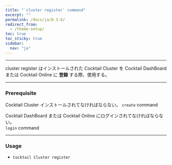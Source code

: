 ```yaml
---
title: "`cluster register` command"
excerpt: ""
permalink: /docs/ja/8.3.6/
redirect_from:
  - /theme-setup/
toc: true
toc_sticky: true
sidebar:
  nav: "ja"
---
```


---
cluster register はインストールされた Cocktail Cluster を Cocktail DashBoard または Cocktail Online に **登録** する際、使用する。 

---

### Prerequisite
Cocktail Cluster インストールされてなければならない。
`create` command 

Cocktail DashBoard または Cocktail Online にログインされてなければならない。  
`login` command 

----
### Usage

* `Cocktail Cluster register`
